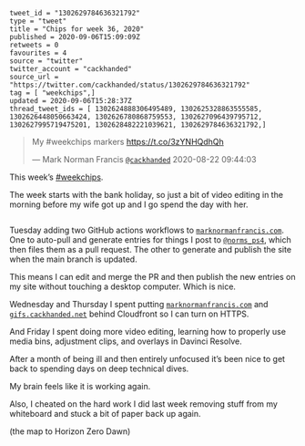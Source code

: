 ```
tweet_id = "1302629784636321792"
type = "tweet"
title = "Chips for week 36, 2020"
published = 2020-09-06T15:09:09Z
retweets = 0
favourites = 4
source = "twitter"
twitter_account = "cackhanded"
source_url = "https://twitter.com/cackhanded/status/1302629784636321792"
tag = [ "weekchips",]
updated = 2020-09-06T15:28:37Z
thread_tweet_ids = [ 1302624888306495489, 1302625328863555585, 1302626448050663424, 1302626780868759553, 1302627096439795712, 1302627995719475201, 1302628482221039621, 1302629784636321792,]
```

> My #weekchips markers https://t.co/3zYNHQdhQh
> 
> — Mark Norman Francis [`@cackhanded`](https://twitter.com/cackhanded/status/1297107256354504704) 2020-08-22 09:44:03

This week’s [#weekchips](/tags/weekchips/). 

The week starts with the bank holiday, so just a bit of video editing in the morning before my wife got up and I go spend the day with her.

<p class='image'><img src='http://mnf.m17s.net/2020/09/06/EhPa0ZbXcAInGZ-.jpg' alt=''></p>

Tuesday adding two GitHub actions workflows to [`marknormanfrancis.com`](http://marknormanfrancis.com). One to auto-pull and generate entries for things I post to [`@norms_ps4`](https://twitter.com/norms_ps4), which then files them as a pull request. The other to generate and publish the site when the main branch is updated.

 This means I can edit and merge the PR and then publish the new entries on my site without touching a desktop computer. Which is nice.

Wednesday and Thursday I spent putting [`marknormanfrancis.com`](http://marknormanfrancis.com) and [`gifs.cackhanded.net`](http://gifs.cackhanded.net) behind Cloudfront so I can turn on HTTPS.

And Friday I spent doing more video editing, learning how to properly use media bins, adjustment clips, and overlays in Davinci Resolve.

After a month of being ill and then entirely unfocused it’s been nice to get back to spending days on deep technical dives.

My brain feels like it is working again.

Also, I cheated on the hard work I did last week removing stuff from my whiteboard and stuck a bit of paper back up again.

(the map to Horizon Zero Dawn)

<p class='image'><img src='http://mnf.m17s.net/2020/09/06/EhPe3q3XYAIHZOV.jpg' alt=''></p>


